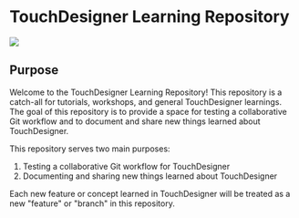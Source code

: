 # TouchDesigner Learning Repository
![](./gifs/)

## Purpose
Welcome to the TouchDesigner Learning Repository! This repository is a catch-all for tutorials, workshops, and general TouchDesigner learnings. The goal of this repository is to provide a space for testing a collaborative Git workflow and to document and share new things learned about TouchDesigner.

This repository serves two main purposes:

1. Testing a collaborative Git workflow for TouchDesigner
2. Documenting and sharing new things learned about TouchDesigner

Each new feature or concept learned in TouchDesigner will be treated as a new "feature" or "branch" in this repository.